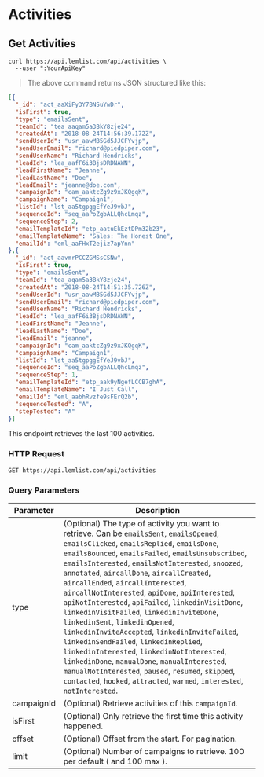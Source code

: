 # Activities

## Get Activities

```shell
curl https://api.lemlist.com/api/activities \
  --user ":YourApiKey"
```

> The above command returns JSON structured like this:

```json
[{
  "_id": "act_aaXiFy3Y7BNSuYwDr",
  "isFirst": true,
  "type": "emailsSent",
  "teamId": "tea_aaqam5a3BkY8zje24",
  "createdAt": "2018-08-24T14:56:39.172Z",
  "sendUserId": "usr_aawMB5Gd5JJCFYvjp",
  "sendUserEmail": "richard@piedpiper.com",
  "sendUserName": "Richard Hendricks",
  "leadId": "lea_aafF6i3BjsDRDNAWN",
  "leadFirstName": "Jeanne",
  "leadLastName": "Doe",
  "leadEmail": "jeanne@doe.com",
  "campaignId": "cam_aaktcZg9z9xJKQgqK",
  "campaignName": "Campaign1",
  "listId": "lst_aa5tgpggEfYeJ9vbJ",
  "sequenceId": "seq_aaPoZgbALLQhcLmqz",
  "sequenceStep": 2,
  "emailTemplateId": "etp_aatuEkEztDPm32b23",
  "emailTemplateName": "Sales: The Honest One",
  "emailId": "eml_aaFHxT2ejiz7apYnn"
},{
  "_id": "act_aavmrPCCZGMSsCSNw",
  "isFirst": true,
  "type": "emailsSent",
  "teamId": "tea_aqam5a3BkY8zje24",
  "createdAt": "2018-08-24T14:51:35.726Z",
  "sendUserId": "usr_aawMB5Gd5JJCFYvjp",
  "sendUserEmail": "richard@piedpiper.com",
  "sendUserName": "Richard Hendricks",
  "leadId": "lea_aafF6i3BjsDRDNAWN",
  "leadFirstName": "Jeanne",
  "leadLastName": "Doe",
  "leadEmail": "jeanne",
  "campaignId": "cam_aaktcZg9z9xJKQgqK",
  "campaignName": "Campaign1",
  "listId": "lst_aa5tgpggEfYeJ9vbJ",
  "sequenceId": "seq_aaPoZgbALLQhcLmqz",
  "sequenceStep": 1,
  "emailTemplateId": "etp_aak9yNgefLCCB7ghA",
  "emailTemplateName": "I Just Call",
  "emailId": "eml_aabhRvzfe9sFErQ2b",
  "sequenceTested": "A",
  "stepTested": "A"
}]
```

This endpoint retrieves the last 100 activities.

### HTTP Request

`GET https://api.lemlist.com/api/activities`

### Query Parameters

Parameter | Description
--------- | -----------
type | (Optional) The type of activity you want to retrieve. Can be `emailsSent`, `emailsOpened`, `emailsClicked`, `emailsReplied`, `emailsDone`, `emailsBounced`, `emailsFailed`, `emailsUnsubscribed`, `emailsInterested`, `emailsNotInterested`, `snoozed`, `annotated`, `aircallDone`, `aircallCreated`, `aircallEnded`, `aircallInterested`, `aircallNotInterested`, `apiDone`, `apiInterested`, `apiNotInterested`, `apiFailed`, `linkedinVisitDone`, `linkedinVisitFailed`, `linkedinInviteDone`, `linkedinSent`, `linkedinOpened`, `linkedinInviteAccepted`, `linkedinInviteFailed`, `linkedinSendFailed`, `linkedinReplied`, `linkedinInterested`, `linkedinNotInterested`, `linkedinDone`, `manualDone`, `manualInterested`, `manualNotInterested`, `paused`, `resumed`, `skipped`, `contacted`, `hooked`, `attracted`, `warmed`, `interested`, `notInterested`.
campaignId | (Optional) Retrieve activities of this `campaignId`.
isFirst | (Optional) Only retrieve the first time this activity happened.
offset | (Optional) Offset from the start. For pagination.
limit | (Optional) Number of campaigns to retrieve. 100 per default ( and 100 max ).
